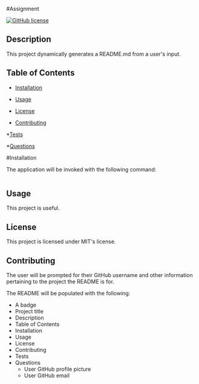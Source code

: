 #Assignment

[![GitHub license](https://img.shields.io/badge/license-${license}-blue.svg)](https://github.com/smtmarie/readmeassignment)

## Description

This project dynamically generates a README.md from a user's input. 

## Table of Contents

* [Installation](#installation)

* [Usage](#usage)

* [License](#license)

* [Contributing](#contributing)

*[Tests](#tests)

*[Questions](#questions)

#Installation


The application will be invoked with the following command:

```npm i
```

## Usage

This project is useful.

## License

This project is licensed under MIT's license.

## Contributing



The user will be prompted for their GitHub username and other information pertaining to the project the README is for.

The README will be populated with the following:

* A badge
* Project title
* Description
* Table of Contents
* Installation
* Usage
* License
* Contributing
* Tests
* Questions
  * User GitHub profile picture
  * User GitHub email





